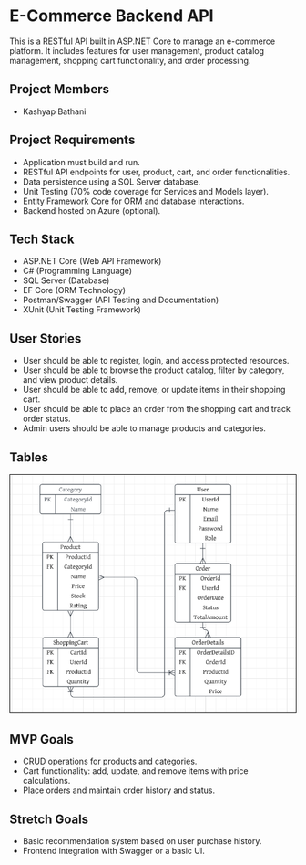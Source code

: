 # E-Commerce Backend API
This is a RESTful API built in ASP.NET Core to manage an e-commerce platform. It includes features for user management, product catalog management, shopping cart functionality, and order processing.

## Project Members
- Kashyap Bathani

## Project Requirements
- Application must build and run.
- RESTful API endpoints for user, product, cart, and order functionalities.
- Data persistence using a SQL Server database.
- Unit Testing (70% code coverage for Services and Models layer).
- Entity Framework Core for ORM and database interactions.
- Backend hosted on Azure (optional).

## Tech Stack
- ASP.NET Core (Web API Framework)
- C# (Programming Language)
- SQL Server (Database)
- EF Core (ORM Technology)
- Postman/Swagger (API Testing and Documentation)
- XUnit (Unit Testing Framework)

## User Stories
- User should be able to register, login, and access protected resources.
- User should be able to browse the product catalog, filter by category, and view product details.
- User should be able to add, remove, or update items in their shopping cart.
- User should be able to place an order from the shopping cart and track order status.
- Admin users should be able to manage products and categories.

## Tables
![alt text](<Screenshot 2024-12-23 184641.png>)

## MVP Goals
- CRUD operations for products and categories.
- Cart functionality: add, update, and remove items with price calculations.
- Place orders and maintain order history and status.

## Stretch Goals
- Basic recommendation system based on user purchase history.
- Frontend integration with Swagger or a basic UI.